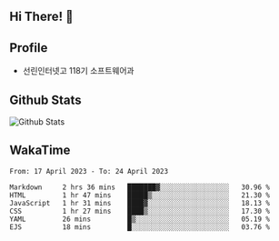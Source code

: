## Hi There! 👋

## Profile

-   선린인터넷고 118기 소프트웨어과

## Github Stats

![Github Stats](https://github-readme-stats.vercel.app/api/top-langs/?username=NY0510&theme=tokyonight&hide_border=true&layout=compact)

## WakaTime

<!--START_SECTION:waka-->

```text
From: 17 April 2023 - To: 24 April 2023

Markdown     2 hrs 36 mins   ███████▓░░░░░░░░░░░░░░░░░   30.96 %
HTML         1 hr 47 mins    █████▒░░░░░░░░░░░░░░░░░░░   21.30 %
JavaScript   1 hr 31 mins    ████▓░░░░░░░░░░░░░░░░░░░░   18.13 %
CSS          1 hr 27 mins    ████▒░░░░░░░░░░░░░░░░░░░░   17.30 %
YAML         26 mins         █▒░░░░░░░░░░░░░░░░░░░░░░░   05.19 %
EJS          18 mins         █░░░░░░░░░░░░░░░░░░░░░░░░   03.76 %
```

<!--END_SECTION:waka-->
